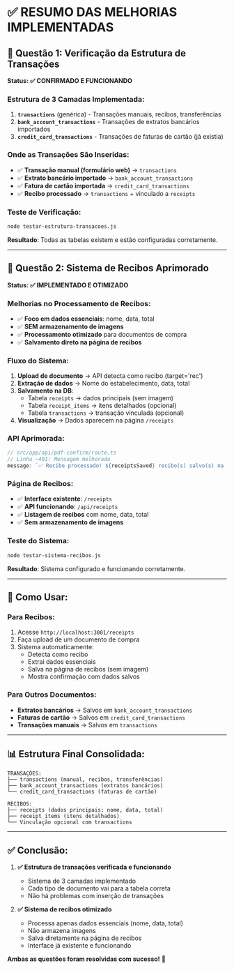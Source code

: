 # ✅ RESUMO DAS MELHORIAS IMPLEMENTADAS

## 🎯 Questão 1: Verificação da Estrutura de Transações
**Status: ✅ CONFIRMADO E FUNCIONANDO**

### Estrutura de 3 Camadas Implementada:
1. **`transactions`** (genérica) - Transações manuais, recibos, transferências
2. **`bank_account_transactions`** - Transações de extratos bancários importados
3. **`credit_card_transactions`** - Transações de faturas de cartão (já existia)

### Onde as Transações São Inseridas:
- ✅ **Transação manual (formulário web)** → `transactions`
- ✅ **Extrato bancário importado** → `bank_account_transactions`
- ✅ **Fatura de cartão importada** → `credit_card_transactions`
- ✅ **Recibo processado** → `transactions` + vinculado a `receipts`

### Teste de Verificação:
```bash
node testar-estrutura-transacoes.js
```
**Resultado**: Todas as tabelas existem e estão configuradas corretamente.

---

## 🧾 Questão 2: Sistema de Recibos Aprimorado
**Status: ✅ IMPLEMENTADO E OTIMIZADO**

### Melhorias no Processamento de Recibos:
- ✅ **Foco em dados essenciais**: nome, data, total
- ✅ **SEM armazenamento de imagens**
- ✅ **Processamento otimizado** para documentos de compra
- ✅ **Salvamento direto na página de recibos**

### Fluxo do Sistema:
1. **Upload de documento** → API detecta como recibo (target='rec')
2. **Extração de dados** → Nome do estabelecimento, data, total
3. **Salvamento na DB**:
   - Tabela `receipts` → dados principais (sem imagem)
   - Tabela `receipt_items` → itens detalhados (opcional)
   - Tabela `transactions` → transação vinculada (opcional)
4. **Visualização** → Dados aparecem na página `/receipts`

### API Aprimorada:
```typescript
// src/app/api/pdf-confirm/route.ts
// Linha ~401: Mensagem melhorada
message: `✅ Recibo processado! ${receiptsSaved} recibo(s) salvo(s) na página de recibos (dados apenas, sem imagem). ${transactionsSaved} transação(ões) vinculada(s).`
```

### Página de Recibos:
- ✅ **Interface existente**: `/receipts`
- ✅ **API funcionando**: `/api/receipts`
- ✅ **Listagem de recibos** com nome, data, total
- ✅ **Sem armazenamento de imagens**

### Teste do Sistema:
```bash
node testar-sistema-recibos.js
```
**Resultado**: Sistema configurado e funcionando corretamente.

---

## 🚀 Como Usar:

### Para Recibos:
1. Acesse `http://localhost:3001/receipts`
2. Faça upload de um documento de compra
3. Sistema automaticamente:
   - Detecta como recibo
   - Extrai dados essenciais
   - Salva na página de recibos (sem imagem)
   - Mostra confirmação com dados salvos

### Para Outros Documentos:
- **Extratos bancários** → Salvos em `bank_account_transactions`
- **Faturas de cartão** → Salvos em `credit_card_transactions`
- **Transações manuais** → Salvos em `transactions`

---

## 📊 Estrutura Final Consolidada:

```
TRANSAÇÕES:
├── transactions (manual, recibos, transferências)
├── bank_account_transactions (extratos bancários)
└── credit_card_transactions (faturas de cartão)

RECIBOS:
├── receipts (dados principais: nome, data, total)
├── receipt_items (itens detalhados)
└── Vinculação opcional com transactions
```

---

## ✅ Conclusão:

1. **✅ Estrutura de transações verificada e funcionando**
   - Sistema de 3 camadas implementado
   - Cada tipo de documento vai para a tabela correta
   - Não há problemas com inserção de transações

2. **✅ Sistema de recibos otimizado**
   - Processa apenas dados essenciais (nome, data, total)
   - Não armazena imagens
   - Salva diretamente na página de recibos
   - Interface já existente e funcionando

**Ambas as questões foram resolvidas com sucesso!** 🎉
